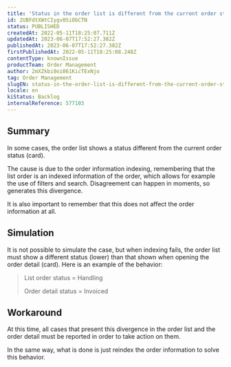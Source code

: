```yaml
---
title: 'Status in the order list is different from the current order status'
id: 2UBFdtXWtCIygv0SiObCTN
status: PUBLISHED
createdAt: 2022-05-11T18:25:07.711Z
updatedAt: 2023-06-07T17:52:27.382Z
publishedAt: 2023-06-07T17:52:27.382Z
firstPublishedAt: 2022-05-11T18:25:08.248Z
contentType: knownIssue
productTeam: Order Management
author: 2mXZkbi0oi061KicTExNjo
tag: Order Management
slugEN: status-in-the-order-list-is-different-from-the-current-order-status
locale: en
kiStatus: Backlog
internalReference: 577103
---
```


## Summary


In some cases, the order list shows a status different from the current order status (card).

The cause is due to the order information indexing, remembering that the list order is an indexed information of the order, which allows for example the use of filters and search. Disagreement can happen in moments, so generates this divergence.

It is also important to remember that this does not affect the order information at all.


##

## Simulation


It is not possible to simulate the case, but when indexing fails, the order list must show a different status (lower) than that shown when opening the order detail (card). Here is an example of the behavior:

> List order status = Handling
>
> Order detail status = Invoiced



##

## Workaround


At this time, all cases that present this divergence in the order list and the order detail must be reported in order to take action on them.

In the same way, what is done is just reindex the order information to solve this behavior.




